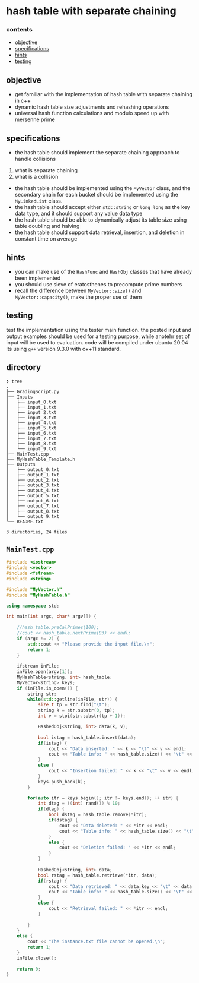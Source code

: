 #  hash table with separate chaining

### contents

-  [objective](#objective)
-  [specifications](#specifications)
-  [hints](#hints)
-  [testing](#testing)

##  objective

-  get familiar with the implementation of hash table with separate chaining in c++
-  dynamic hash table size adjustments and rehashing operations
-  universal hash function calculations and modulo speed up with mersenne prime

##  specifications

-  the hash table should implement the separate chaining approach to handle collisions

1.  what is separate chaining
2.  what is a collision

-  the hash table should be implemented using the `MyVector` class, and the secondary chain for each bucket should be implemented using the `MyLinkedList` class.
-  the hash table should accept either `std::string` or `long long` as the key data type, and it should support any value data type
-  the hash table should be able to dynamically adjust its table size using table doubling and halving
-  the hash table should support data retrieval, insertion, and deletion in constant time on average

##  hints

-  you can make use of the `HashFunc` and `HashObj` classes that have already been implemented
-  you should use sieve of eratosthenes to precompute prime numbers
-  recall the difference between `MyVector::size()` and `MyVector::capacity()`, make the proper use of them 

##  testing

test the implementation using the tester main function.  the posted input and output examples should be used for a testing purpose, while anotehr set of input will be used to evaluation.  code will be compiled under ubuntu 20.04 lts using `g++` version 9.3.0 with c++11 standard.

##  directory

```
❯ tree
.
├── GradingScript.py
├── Inputs
│   ├── input_0.txt
│   ├── input_1.txt
│   ├── input_2.txt
│   ├── input_3.txt
│   ├── input_4.txt
│   ├── input_5.txt
│   ├── input_6.txt
│   ├── input_7.txt
│   ├── input_8.txt
│   └── input_9.txt
├── MainTest.cpp
├── MyHashTable_Template.h
├── Outputs
│   ├── output_0.txt
│   ├── output_1.txt
│   ├── output_2.txt
│   ├── output_3.txt
│   ├── output_4.txt
│   ├── output_5.txt
│   ├── output_6.txt
│   ├── output_7.txt
│   ├── output_8.txt
│   └── output_9.txt
└── README.txt

3 directories, 24 files
```

##  `MainTest.cpp`

```cpp
#include <iostream>
#include <vector>
#include <fstream>
#include <string>

#include "MyVector.h"
#include "MyHashTable.h"

using namespace std;

int main(int argc, char* argv[]) {
    
    //hash_table.preCalPrimes(100);
    //cout << hash_table.nextPrime(83) << endl;
    if (argc != 2) {
        std::cout << "Please provide the input file.\n";
        return 1;
    }
    
    ifstream inFile;
    inFile.open(argv[1]);
    MyHashTable<string, int> hash_table;
    MyVector<string> keys;
    if (inFile.is_open()) {
        string str;
        while(std::getline(inFile, str)) {
            size_t tp = str.find("\t");
            string k = str.substr(0, tp);
            int v = stoi(str.substr(tp + 1));

            HashedObj<string, int> data(k, v);
        
            bool istag = hash_table.insert(data);
            if(istag) {
                cout << "Data inserted: " << k << "\t" << v << endl;
                cout << "Table info: " << hash_table.size() << "\t" << hash_table.capacity() << endl;
            }
            else {
                cout << "Insertion failed: " << k << "\t" << v << endl;
            }
            keys.push_back(k);
        }

        for(auto itr = keys.begin(); itr != keys.end(); ++ itr) {
            int dtag = ((int) rand()) % 10;
            if(dtag) {
                bool dstag = hash_table.remove(*itr);
                if(dstag) {
                    cout << "Data deleted: " << *itr << endl;
                    cout << "Table info: " << hash_table.size() << "\t" << hash_table.capacity() << endl;
                }
                else {
                    cout << "Deletion failed: " << *itr << endl;
                }
            }
            
            HashedObj<string, int> data;
            bool rstag = hash_table.retrieve(*itr, data);
            if(rstag) {
                cout << "Data retrieved: " << data.key << "\t" << data.value << endl;
                cout << "Table info: " << hash_table.size() << "\t" << hash_table.capacity() << endl;
            }
            else {
                cout << "Retrieval failed: " << *itr << endl;
            }
            
        }
    }
    else {
        cout << "The instance.txt file cannot be opened.\n";
        return 1;
    }
    inFile.close();

    return 0;
}


```




